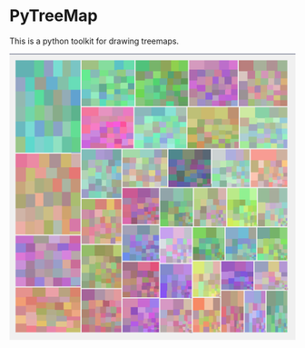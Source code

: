 # PyTreeMap #

This is a python toolkit for drawing treemaps.

![An example of a two-level treemap](https://github.com/AnjoMan/PyTreeMap/raw/master/example.png)